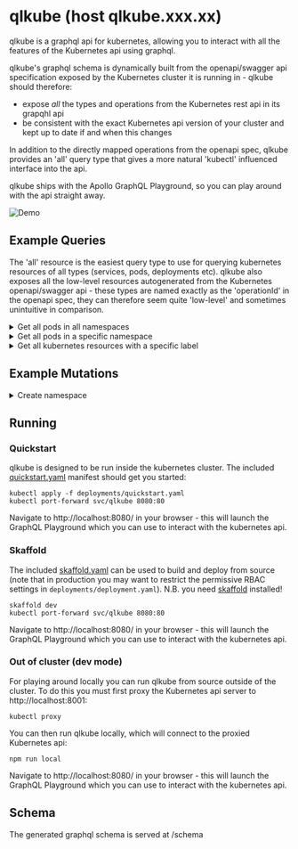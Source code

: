 # qlkube (host qlkube.xxx.xx)

qlkube is a graphql api for kubernetes, allowing you to interact with all the features of the Kubernetes api using graphql.

qlkube's graphql schema is dynamically built from the openapi/swagger api specification exposed by the Kubernetes cluster it 
is running in - qlkube should therefore:
- expose *all* the types and operations from the Kubernetes rest api in its grapqhl api
- be consistent with the exact Kubernetes api version of your cluster and kept up to date if and when this changes

In addition to the directly mapped operations from the openapi spec, qlkube provides an 'all' query type that gives a more
natural 'kubectl' influenced interface into the api.

qlkube ships with the Apollo GraphQL Playground, so you can play around with the api straight away.

![Demo](docs/qlkube.gif)

## Example Queries

The 'all' resource is the easiest query type to use for querying kubernetes resources of all types (services, pods, deployments etc).
qlkube also exposes all the low-level resources autogenerated from the Kubernetes openapi/swagger api - these types are 
named exactly as the 'operationId' in the openapi spec, they can therefore seem quite 'low-level' and sometimes unintuitive in comparison. 

<details>
 <summary>Get all pods in all namespaces</summary>
 
 This query returns the names and namespaces of all the pods in the cluster.
 (here we use the more friendly 'all' type - you can perform a similar query using `listCoreV1PodForAllNamespaces`)
 
```graphql
query getAllPodsInAllNamespaces {
  all {
    pods {
      items {
        metadata {
          name
          namespace
        }
      }
    }
  }
}
```

Output:

```json
{
  "data": {
    "all": {
      "pods": {
        "items": [
          {
            "metadata": {
              "name": "alpha-7c766f4fc7-2bh8m",
              "namespace": "default"
            }
          },
          {
            "metadata": {
              "name": "alpha-7c766f4fc7-hx8ml",
              "namespace": "default"
            }
          },
          {
            "metadata": {
              "name": "alpha-7c766f4fc7-ztpph",
              "namespace": "default"
            }
          },
          {
            "metadata": {
              "name": "beta-v1-597679f796-k5gn4",
              "namespace": "default"
            }
          },
          {
            "metadata": {
              "name": "beta-v1-597679f796-x7hsl",
              "namespace": "default"
            }
          },
          {
            "metadata": {
              "name": "gamma-79bc488b5b-srmxm",
              "namespace": "default"
            }
          },
...etc
```
</details> 

<details>
 <summary>Get all pods in a specific namespace</summary>
 
 This query returns the names, namespaces, creation times and labels of all the pods in the 'default' namespace
 (here we use the more friendly 'all' type - you can perform a similar query using `ioK8sApiCoreV1PodList`)
 
```graphql
query getAllPodsInDefaultNamespace {
  all(namespace: "default") {
    pods {
      items {
        metadata {
          name
          namespace
          creationTimestamp
          labels
        }
      }
    }
  }
}
```

Output:

```json
{
  "data": {
    "all": {
      "pods": {
        "items": [
          {
            "metadata": {
              "name": "alpha-7c766f4fc7-2bh8m",
              "namespace": "default",
              "creationTimestamp": "2019-06-03T15:07:17Z",
              "labels": {
                "app": "alpha",
                "appKubernetesIoManagedBy": "skaffold-v0.29.0",
                "appId": "github.expedia.biz_hotels_alpha",
                "podTemplateHash": "7c766f4fc7",
                "skaffoldDevBuilder": "local",
                "skaffoldDevCleanup": "true",
                "skaffoldDevDeployer": "kubectl",
                "skaffoldDevDockerApiVersion": "1.39",
                "skaffoldDevTagPolicy": "git-commit",
                "skaffoldDevTail": "true",
                "version": "v1"
              }
            }
          },
...etc          
```
</details> 


<details>
 <summary>Get all kubernetes resources with a specific label</summary>

This query gets the names of all kubernetes resources (services, deployments, pods etc) that are labelled with label 'app=alpha' 
(roughly equivalent to `kubectl get all -l app=alpha`)

```graphql
query allResourcesOfApp {
  all(labelSelector:"app=alpha") { 
    services {
      items {
        metadata {
          name
        }
      }
    }
    deployments {
      items {
        metadata {
          name
        }
      }
    }
    pods {
      items {
        metadata {
          name
        }
      }
    }
    daemonSets {
      items {
        metadata {
          name
        }
      }
    }
    replicaSets {
      items {
        metadata {
          name
        }
      }
    }
    statefulSets {
      items {
        metadata {
          name
        }
      }
    }
    jobs {
      items {
        metadata {
          name
        }
      }
    }
    cronJobs {
      items {
        metadata {
          name
        }
      }
    } 
    namespaces {
      items {
        metadata {
          name
        }
      }
    }
  }
}
```

Output:

```json
{
  "data": {
    "all": {
      "services": {
        "items": [
          {
            "metadata": {
              "name": "alpha"
            }
          }
        ]
      },
      "deployments": {
        "items": [
          {
            "metadata": {
              "name": "alpha"
            }
          }
        ]
      },
      "pods": {
        "items": [
          {
            "metadata": {
              "name": "alpha-7c766f4fc7-2bh8m"
            }
          },
...etc          
```

</details> 

## Example Mutations

<details>
 <summary>Create namespace</summary>
 
This mutation creates a new 'bar' namespace. The input json is the escaped version of the following:
 
```json
{
    "apiVersion": "v1",
    "kind": "Namespace",
    "metadata": {
        "name": "bar"
    }
}
```

We output the creation timestamp for the new namesapce.
  
```graphql
mutation createNamespace {
  createCoreV1Namespace(input: "{\"apiVersion\":\"v1\",\"kind\":\"Namespace\",\"metadata\":{\"name\":\"bar\"}}") {
    metadata {
      creationTimestamp
    }
  }
}
```

Output:

```json
{
  "data": {
    "createCoreV1Namespace": {
      "metadata": {
        "creationTimestamp": "2019-06-03T22:37:02Z"
      }
    }
  }
}
```

</details> 

## Running

### Quickstart

qlkube is designed to be run inside the kubernetes cluster. 
The included [quickstart.yaml](deployments/quickstart.yaml) manifest should get you started: 

```
kubectl apply -f deployments/quickstart.yaml 
kubectl port-forward svc/qlkube 8080:80
```

Navigate to http://localhost:8080/ in your browser - this will launch the GraphQL Playground which you can use to interact
with the kubernetes api.

### Skaffold
 
The included [skaffold.yaml](skaffold.yaml) can be used to build and deploy from source 
(note that in production you may want to restrict the permissive RBAC settings in `deployments/deployment.yaml`).
N.B. you need [skaffold](https://github.com/GoogleContainerTools/skaffold) installed!

```
skaffold dev
kubectl port-forward svc/qlkube 8080:80
```

Navigate to http://localhost:8080/ in your browser - this will launch the GraphQL Playground which you can use to interact
with the kubernetes api.

### Out of cluster (dev mode)

For playing around locally you can run qlkube from source outside of the cluster. To do this you must first proxy the Kubernetes
api server to http://localhost:8001:

```
kubectl proxy
```

You can then run qlkube locally, which will connect to the proxied Kubernetes api:

```
npm run local
```

Navigate to http://localhost:8080/ in your browser - this will launch the GraphQL Playground which you can use to interact
with the kubernetes api.

## Schema

The generated graphql schema is served at /schema

